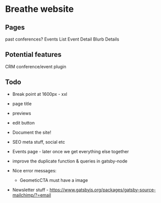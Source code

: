 # Breathe website


## Pages
past conferences?
Events List
Event Detail
    Blurb
    Details




## Potential features

CRM
conference/event plugin


## Todo
* Break point at 1600px - xxl
* page title
* previews
* edit button
* Document the site!

* SEO meta stuff, social etc
* Events page - later once we get everything else together
* improve the duplicate function & queries in gatsby-node
* Nice error messages:
    * GeometicCTA must have a image
* Newsletter stuff - https://www.gatsbyjs.org/packages/gatsby-source-mailchimp/?=email
